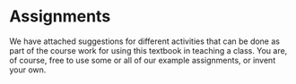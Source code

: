 # Assignments

We have attached suggestions for different activities that can be done as part of the course work for using this textbook in teaching a class. You are, of course, free to use some or all of our example assignments, or invent your own.

```{tableofcontents}
```